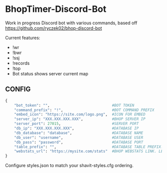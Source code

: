 # BhopTimer-Discord-Bot
Work in progress Discord bot with various commands, based off https://github.com/ryczek02/bhop-discord-bot

Current features: 
- !wr
- !bwr
- !ssj
- !records
- !top
- Bot status shows server current map

## CONFIG

```python
{
    "bot_token": "", 	                        #BOT TOKEN
    "command_prefix": "!", 		                #BOT COMMAND PREFIX
    "embed_icon": "https://site.com/logo.png", 	#ICON FOR EMBED
    "server_ip": "XXX.XXX.XXX.XXX", 	        #BHOP SERVER IP
    "server_port": 27015, 	                    #SERVER PORT
    "db_ip": "XXX.XXX.XXX.XXX", 	            #DATABASE IP
    "db_database": "database", 		            #DATABASE NAME
    "db_user": "username", 		                #DATABASE USER
    "db_pass": "password", 		                #DATABASE PORT
    "table_prefix": "", 	                    #DATABASE TABLE PREFIX. LEAVE BLANK TO DISABLE
    "webstats_url": "https://mysite.com/stats" 	#BHOP WEBSTATS LINK. LEAVE BLANK TO DISABLE
}

```

Configure styles.json to match your shavit-styles.cfg ordering. 
